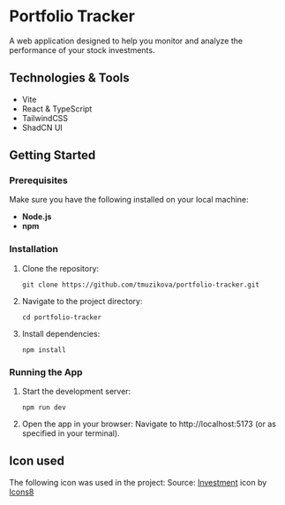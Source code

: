 # Portfolio Tracker

A web application designed to help you monitor and analyze the performance of your stock investments.

## Technologies & Tools
- Vite
- React & TypeScript
- TailwindCSS
- ShadCN UI

## Getting Started

### Prerequisites
Make sure you have the following installed on your local machine:
- **Node.js** 
- **npm**

### Installation
1. Clone the repository:
   ```
   git clone https://github.com/tmuzikova/portfolio-tracker.git
   ```
2. Navigate to the project directory:
   ```
   cd portfolio-tracker
   ```
3. Install dependencies:
   ```
   npm install
   ```
### Running the App
1. Start the development server:
   ```
   npm run dev
   ```
2. Open the app in your browser: Navigate to http://localhost:5173 (or as specified in your terminal).


## Icon used 
The following icon was used in the project:
Source: <a target="_blank" href="https://icons8.com/icon/BOpyuffqH8uW/investment">Investment</a> icon by <a target="_blank" href="https://icons8.com">Icons8</a>


